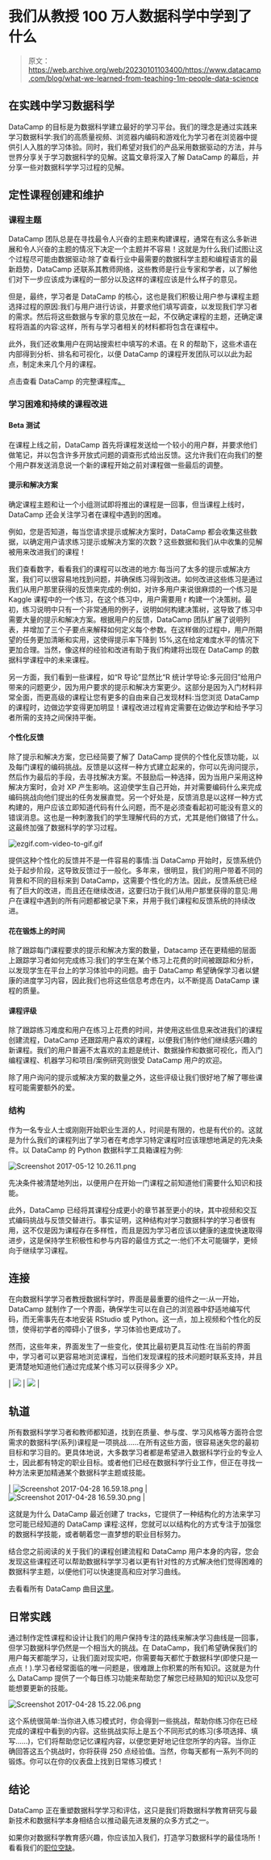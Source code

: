 # 我们从教授 100 万人数据科学中学到了什么

> 原文：<https://web.archive.org/web/20230101103400/https://www.datacamp.com/blog/what-we-learned-from-teaching-1m-people-data-science>

## 在实践中学习数据科学

DataCamp 的目标是为数据科学建立最好的学习平台。我们的理念是通过实践来学习数据科学:我们的高质量视频、浏览器内编码和游戏化为学习者在浏览器中提供引人入胜的学习体验。同时，我们希望对我们的产品采用数据驱动的方法，并与世界分享关于学习数据科学的见解。这篇文章将深入了解 DataCamp 的幕后，并分享一些对数据科学学习过程的见解。

## 定性课程创建和维护

### 课程主题

DataCamp 团队总是在寻找最令人兴奋的主题来构建课程，通常在有这么多新进展和令人兴奋的主题的情况下决定一个主题并不容易！这就是为什么我们试图让这个过程尽可能由数据驱动:除了查看行业中最需要的数据科学主题和编程语言的最新趋势，DataCamp 还联系其教师网络，这些教师是行业专家和学者，以了解他们对下一步应该成为课程的一部分以及这样的课程应该是什么样子的意见。

但是，最终，学习者是 DataCamp 的核心，这也是我们积极让用户参与课程主题选择过程的原因:我们与用户进行访谈，并要求他们填写调查，以发现我们学习者的需求。然后将这些数据与专家的意见放在一起，不仅确定课程的主题，还确定课程将涵盖的内容:这样，所有与学习者相关的材料都将包含在课程中。

此外，我们还收集用户在网站搜索栏中填写的术语。在 R 的帮助下，这些术语在内部得到分析、排名和可视化，以便 DataCamp 的课程开发团队可以以此为起点，制定未来几个月的课程。

点击查看 DataCamp 的完整课程库[。](https://web.archive.org/web/20221225052855/https://www.datacamp.com/courses)

### 学习困难和持续的课程改进

#### Beta 测试

在课程上线之前，DataCamp 首先将课程发送给一个较小的用户群，并要求他们做笔记，并以包含许多开放式问题的调查形式给出反馈。这允许我们在向我们的整个用户群发送消息说一个新的课程开始之前对课程做一些最后的调整。

#### 提示和解决方案

确定课程主题和让一个小组测试即将推出的课程是一回事，但当课程上线时，DataCamp 还会关注学习者在课程中遇到的困难。

例如，您是否知道，每当您请求提示或解决方案时，DataCamp 都会收集这些数据，以确定用户请求练习提示或解决方案的次数？这些数据和我们从中收集的见解被用来改进我们的课程！

我们查看数字，看看我们的课程可以改进的地方:每当问了太多的提示或解决方案，我们可以很容易地找到问题，并确保练习得到改进。如何改进这些练习是通过我们从用户那里获得的反馈来完成的:例如，对许多用户来说很麻烦的一个练习是 Kaggle 课程中的一个练习，在这个练习中，用户需要用 r 构建一个决策树。最初，练习说明中只有一个非常通用的例子，说明如何构建决策树，这导致了练习中需要大量的提示和解决方案。根据用户的反馈，DataCamp 团队扩展了说明列表，并增加了三个子要点来解释如何定义每个参数。在这样做的过程中，用户所期望的任务更加清晰和实用，这使得提示率下降到 15%,这在给定难度水平的情况下更加合理。当然，像这样的经验和改进有助于我们构建将出现在 DataCamp 的数据科学课程中的未来课程。

另一方面，我们看到一些课程，如“R 导论”显然比“R 统计学导论:多元回归”给用户带来的问题更少，因为用户要求的提示和解决方案更少。这部分是因为入门材料非常全面，而更高级的课程让您有更多的自由来自己发现材料:当您浏览 DataCamp 的课程时，边做边学变得更加明显！课程改进过程肯定需要在边做边学和给予学习者所需的支持之间保持平衡。

#### 个性化反馈

除了提示和解决方案，您已经简要了解了 DataCamp 提供的个性化反馈功能，以及每门课程的编码挑战。反馈是以这样一种方式建立起来的，你可以先询问提示，然后作为最后的手段，去寻找解决方案。不鼓励后一种选择，因为当用户采用这种解决方案时，会对 XP 产生影响。这迫使学生自己开始，并对需要编码什么来完成编码挑战向他们提出的任务发展直觉。另一个好处是，反馈消息是以这样一种方式构建的，用户应该立即知道代码有什么问题，而不是必须查看起初可能没有意义的错误消息。这也是一种刺激我们的学生理解代码的方式，尤其是他们做错了什么。这最终加强了数据科学的学习过程。

![ezgif.com-video-to-gif.gif](img/bacfadeebf3f826f6e8da5bf0e7b0e2e.png)

提供这种个性化的反馈并不是一件容易的事情:当 DataCamp 开始时，反馈系统仍处于起步阶段，这导致反馈过于一般化。多年来，很明显，我们的用户带着不同的背景和不同的目标来到 DataCamp，这需要个性化的方法。因此，反馈系统已经有了巨大的改进，而且还在继续改进，这要归功于我们从用户那里获得的意见:用户在课程中遇到的所有问题都被记录下来，并用于我们课程和反馈系统的持续改进。

#### 花在锻炼上的时间

除了跟踪每门课程要求的提示和解决方案的数量，Datacamp 还在更精细的层面上跟踪学习者如何完成练习:我们的学生在某个练习上花费的时间被跟踪和分析，以发现学生在平台上的学习体验中的问题。由于 DataCamp 希望确保学习者以健康的进度学习内容，因此我们也将这些信息考虑在内，以不断提高 DataCamp 课程的质量。

#### 课程评级

除了跟踪练习难度和用户在练习上花费的时间，并使用这些信息来改进我们的课程创建流程，DataCamp 还跟踪用户喜欢的课程，以便我们制作他们继续感兴趣的新课程。我们的用户普遍不太喜欢的主题是统计、数据操作和数据可视化，而入门编程课程、机器学习和项目/案例研究则很受 DataCamp 用户的欢迎。

除了用户询问的提示或解决方案的数量之外，这些评级让我们很好地了解了哪些课程可能需要额外的爱。

### 结构

作为一名专业人士或刚刚开始职业生涯的人，时间是有限的，也是有代价的。这就是为什么我们的课程列出了学习者在考虑学习特定课程时应该理想地满足的先决条件。以 DataCamp 的 Python 数据科学工具箱课程为例:

![Screenshot 2017-05-12 10.26.11.png](img/50f0fe2ee9dde712affb95cb95d68ccd.png)

先决条件被清楚地列出，以便用户在开始一门课程之前知道他们需要什么知识和技能。

此外，DataCamp 已经将其课程分成更小的章节甚至更小的块，其中视频和交互式编码挑战与反馈交替进行。事实证明，这种结构对学习数据科学的学习者很有用，这不仅是因为课程存在多样性，而且是因为学习者应该以健康的速度快速取得进步，这是保持学生积极性和参与内容的最佳方式之一:他们不太可能辍学，更倾向于继续学习课程。

## 连接

在向数据科学学习者教授数据科学时，界面是最重要的组件之一:从一开始，DataCamp 就制作了一个界面，确保学生可以在自己的浏览器中舒适地编写代码，而无需事先在本地安装 RStudio 或 Python。这一点，加上视频和个性化的反馈，使得初学者的障碍小了很多，学习体验也更成功了。

然而，这些年来，界面发生了一些变化，使其比最初更具互动性:在当前的界面中，学习者可以更容易地浏览课程，当他们发现课程的技术问题时联系支持，并且更清楚地知道他们通过完成某个练习可以获得多少 XP。

| ![](img/e8ba2f56f92333b72acbe50b02ee25b7.png) | ![](img/528f44e4475944ba5044752b0f16649a.png) |

## 轨道

所有数据科学学习者和教师都知道，找到在质量、参与度、学习风格等方面符合您需求的数据科学(系列)课程是一项挑战……在所有这些方面，很容易迷失您的最初目标和学习目的。更具体地说，大多数学习者都是希望进入数据科学行业的专业人士，因此都有特定的职业目标。或者他们已经在数据科学行业工作，但正在寻找一种方法来更加精通某个数据科学主题或技能。

| ![Screenshot 2017-04-28 16.59.18.png](img/eaac59b91a9a733ba39fe805df2d19b1.png) | ![Screenshot 2017-04-28 16.59.30.png](img/2af4c74d84645e08ae38a1f034212b3a.png) |

这就是为什么 DataCamp 最近创建了 tracks，它提供了一种结构化的方法来学习您可能已经知道的 DataCamp 课程:这样，您就可以以结构化的方式专注于加强您的数据科学技能，或者朝着您一直梦想的职业目标努力。

结合您之前阅读的关于我们的课程创建流程和 DataCamp 用户本身的内容，您会发现这些课程还可以帮助数据科学学习者以更有针对性的方式解决他们觉得困难的数据科学主题，以便他们可以快速提高和应对学习曲线。

去看看所有 DataCamp 曲目[这里](https://web.archive.org/web/20221225052855/https://www.datacamp.com/tracks)。

## 日常实践

通过制作定性课程和设计让我们的用户保持专注的路线来解决学习曲线是一回事，但学习数据科学仍然是一个相当大的挑战。在 DataCamp，我们希望确保我们的用户每天都能学习，让我们面对现实吧，你需要每天都忙于数据科学(即使只是一点点！).学习者经常面临的唯一问题是，很难跟上你积累的所有知识。这就是为什么 DataCamp 提供了一个每日练习功能来帮助您了解您已经熟知的知识以及您可能想要更新的技能。

![Screenshot 2017-04-28 15.22.06.png](img/d7facb5c9b7cd5c9f6d17e79f3757a83.png)

这个系统很简单:当你进入练习模式时，你会得到一些挑战，帮助你练习你在已经完成的课程中看到的内容。这些挑战实际上是五个不同形式的练习(多项选择、填写……)，它们将帮助您记忆课程内容，以便您更好地记住您所学的内容。当你正确回答这五个挑战时，你将获得 250 点经验值。当然，你每天都有一系列不同的锻炼。你可以在你的仪表盘上找到日常练习模式！

## 结论

DataCamp 正在重塑数据科学学习和评估，这只是我们将数据科学教育研究与最新技术和数据科学本身相结合以推动最先进发展的众多方式之一。

如果你对数据科学教育感兴趣，你应该加入我们，打造学习数据科学的最佳场所！看看我们的[职位空缺](https://web.archive.org/web/20221225052855/https://www.datacamp.com/careers)。